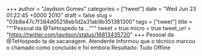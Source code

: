 
+++
author = "Jaydson Gomes"
categories = ["tweet"]
date = "Wed Jun 23 01:22:45 +0000 2010"
draft = false
slug = "03b8e47c7f384d05218eb1d2a31ab9b351381300"
tags = ["tweet"]
title = """Pessoal da @TeHospedo ta ..."""
tweet = true
micro = true
tweet_url = "https://twitter.com/jaydson/status/16813435720"
+++
Pessoal da @TeHospedo ta de sacanagem. Atendente informou que o técnico marcou o chamado como concluido e foi embora Resultado: Tudo Offline
